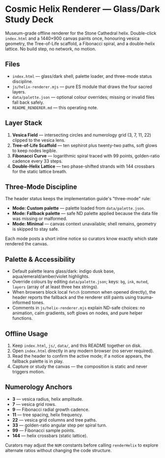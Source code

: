 # Cosmic Helix Renderer — Glass/Dark Study Deck

Museum-grade offline renderer for the Stone Cathedral helix. Double-click `index.html` and a 1440×900 canvas paints once, honouring vesica geometry, the Tree-of-Life scaffold, a Fibonacci spiral, and a double-helix lattice. No build step, no network, no motion.

## Files
- `index.html` — glass/dark shell, palette loader, and three-mode status discipline.
- `js/helix-renderer.mjs` — pure ES module that draws the four sacred layers.
- `data/palette.json` — optional colour overrides; missing or invalid files fall back safely.
- `README_RENDERER.md` — this operating note.

## Layer Stack
1. **Vesica Field** — intersecting circles and numerology grid (3, 7, 11, 22) clipped to the vesica lens.
2. **Tree-of-Life Scaffold** — ten sephirot plus twenty-two paths, soft glows to keep nodes legible.
3. **Fibonacci Curve** — logarithmic spiral traced with 99 points, golden-ratio cadence every 33 steps.
4. **Double-Helix Lattice** — two phase-shifted strands with 144 crossbars for the static lattice breath.

## Three-Mode Discipline
The header status keeps the implementation guide's "three-mode" rule:
- **Mode: Custom palette** — palette loaded from `data/palette.json`.
- **Mode: Fallback palette** — safe ND palette applied because the data file was missing or malformed.
- **Mode: Minimal** — canvas context unavailable; shell remains, geometry is skipped to stay safe.

Each mode posts a short inline notice so curators know exactly which state rendered the canvas.

## Palette & Accessibility
- Default palette leans glass/dark: indigo dusk base, aqua/emerald/amber/violet highlights.
- Override colours by editing `data/palette.json`; keys: `bg`, `ink`, `muted`, `layers` (array of at least three hex strings).
- When browsers block local `fetch` (common when opened directly), the header reports the fallback and the renderer still paints using trauma-informed tones.
- Comments in `js/helix-renderer.mjs` explain ND-safe choices: no animation, calm gradients, soft glows on nodes, and pure helper functions.

## Offline Usage
1. Keep `index.html`, `js/`, `data/`, and this README together on disk.
2. Open `index.html` directly in any modern browser (no server required).
3. Read the header to confirm the active mode; if a notice appears, the fallback palette is in play.
4. Capture or study the canvas — the composition is static and never triggers motion.

## Numerology Anchors
- **3** — vesica radius, helix amplitude.
- **7** — vesica grid rows.
- **9** — Fibonacci radial growth cadence.
- **11** — tree spacing, helix frequency.
- **22** — vesica grid columns and tree paths.
- **33** — golden-ratio angular step per spiral turn.
- **99** — Fibonacci sample points.
- **144** — helix crossbars (static lattice).

Curators may adjust the `NUM` constants before calling `renderHelix` to explore alternate ratios without changing the code structure.
